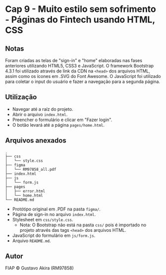 # Cap 9 - Muito estilo sem sofrimento - Páginas do Fintech usando HTML, CSS

## Notas

Foram criadas as telas de "sign-in" e "home" elaboradas nas fases anteriores utilizando HTML5, CSS3 e JavaScript.
O framework Bootstrap 4.3.1 foi utilizado através de link da CDN na `<head>` dos arquivos HTML, assim como os ícones em .SVG do Font Awesome.
O JavaScript foi utilizado para coletar o input do usuário e fazer a navegação para a segunda página.

## Utilização

* Navegar até a raíz do projeto.
* Abrir o arquivo `index.html`.
* Preencher o formulário e clicar em "Fazer login".
* O botão levará até a página `pages/home.html`.

## Arquivos anexados

```
.
├── css
│   └── style.css
├── figma
│   └── RM97858_all.pdf
├── index.html
├── js
│   └── form.js
├── pages
│   ├── error.html
│   └── home.html
└── README.md
```

* Protótipo original em .PDF na pasta `figma/`.
* Página de sign-in no arquivo `index.html`.
* Stylesheet em `css/style.css`.
    * Nota: O Bootstrap não está na pasta `css/` pois é importado no projeto através das tags `<head>` dos arquivos HTML. 
* JavaScript do formulário em `js/form.js`.
* Arquivo `README.md`.

## Autor

FIAP © Gustavo Akira (RM97858)
